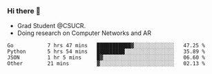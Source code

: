 ### Hi there 👋
- Grad Student @CSUCR. 
- Doing research on Computer Networks and AR
<!--START_SECTION:waka-->

```text
Go           7 hrs 47 mins   ███████████▓░░░░░░░░░░░░░   47.25 %
Python       5 hrs 54 mins   █████████░░░░░░░░░░░░░░░░   35.89 %
JSON         1 hr 5 mins     █▓░░░░░░░░░░░░░░░░░░░░░░░   06.60 %
Other        21 mins         ▓░░░░░░░░░░░░░░░░░░░░░░░░   02.13 %
```

<!--END_SECTION:waka-->
<!--
**jluo117/jluo117** is a ✨ _special_ ✨ repository because its `README.md` (this file) appears on your GitHub profile.

Here are some ideas to get you started:

- 🔭 I’m currently working on ...
- 🌱 I’m currently learning ...
- 👯 I’m looking to collaborate on ...
- 🤔 I’m looking for help with ...
- 💬 Ask me about ...
- 📫 How to reach me: ...
- 😄 Pronouns: ...
- ⚡ Fun fact: ...
-->

